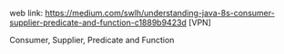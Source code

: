 web link: https://medium.com/swlh/understanding-java-8s-consumer-supplier-predicate-and-function-c1889b9423d     [VPN]

Consumer, Supplier, Predicate and Function

